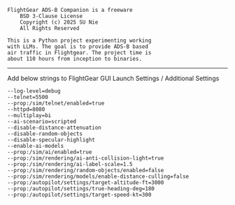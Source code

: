     FlightGear ADS-B Companion is a freeware
        BSD 3-Clause License
        Copyright (c) 2025 SU Nie
        All Rights Reserved
    
    This is a Python project experimenting working
    with LLMs. The goal is to provide ADS-B based 
    air traffic in Flightgear. The project time is 
    about 110 hours from inception to binaries.
-----------------------------------------------------

Add below strings to FlightGear GUI Launch Settings / Additional Settings
    
    --log-level=debug
    --telnet=5500
    --prop:/sim/telnet/enabled=true
    --httpd=8080
    --multiplay=bi
    --ai-scenario=scripted
    --disable-distance-attenuation
    --disable-random-objects
    --disable-specular-highlight
    --enable-ai-models
    --prop:/sim/ai/enabled=true
    --prop:/sim/rendering/ai-anti-collision-light=true
    --prop:/sim/rendering/ai-label-scale=1.5
    --prop:/sim/rendering/random-objects/enabled=false
    --prop:/sim/rendering/models/enable-distance-culling=false
    --prop:/autopilot/settings/target-altitude-ft=3000
    --prop:/autopilot/settings/true-heading-deg=180
    --prop:/autopilot/settings/target-speed-kt=300
